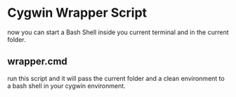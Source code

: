 # Cygwin Wrapper Script
now you can start a Bash Shell inside you current terminal and in the current folder.

## wrapper.cmd
run this script and it will pass the current folder and a clean environment to a bash shell in your cygwin environment.
